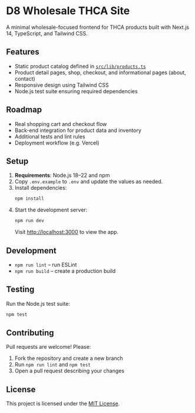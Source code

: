 # D8 Wholesale THCA Site

A minimal wholesale-focused frontend for THCA products built with Next.js 14, TypeScript, and Tailwind CSS.

## Features
- Static product catalog defined in [`src/lib/products.ts`](src/lib/products.ts)
- Product detail pages, shop, checkout, and informational pages (about, contact)
- Responsive design using Tailwind CSS
- Node.js test suite ensuring required dependencies

## Roadmap
- Real shopping cart and checkout flow
- Back-end integration for product data and inventory
- Additional tests and lint rules
- Deployment workflow (e.g. Vercel)

## Setup
1. **Requirements**: Node.js 18–22 and npm
2. Copy `.env.example` to `.env` and update the values as needed.
3. Install dependencies:
   ```bash
   npm install
   ```
4. Start the development server:
   ```bash
   npm run dev
   ```
   Visit <http://localhost:3000> to view the app.

## Development
- `npm run lint` – run ESLint
- `npm run build` – create a production build

## Testing
Run the Node.js test suite:
```bash
npm test
```

## Contributing
Pull requests are welcome! Please:
1. Fork the repository and create a new branch
2. Run `npm run lint` and `npm test`
3. Open a pull request describing your changes

## License
This project is licensed under the [MIT License](LICENSE).
